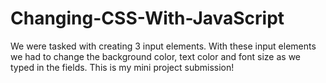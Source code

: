 # Changing-CSS-With-JavaScript
We were tasked with creating 3 input elements. With these input elements we had to change the background color, text color and font size as we typed in the fields. This is my mini project submission!
